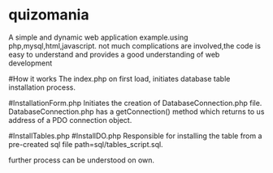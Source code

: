# quizomania
A simple and dynamic web application example.using php,mysql,html,javascript. not much complications are involved,the code is easy to understand and provides a good understanding of web development


#How it works
The index.php on first load, initiates database table installation process. 


#InstallationForm.php 
Initiates the creation of DatabaseConnection.php file.<br>DatabaseConnection.php has a getConnection() method which returns to us address of a PDO connection object.

#InstallTables.php
#InstallDO.php
Responsible for installing the table from a pre-created sql file path=sql/tables_script.sql.

further process can be understood on own.



